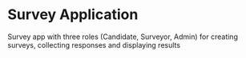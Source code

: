 # Survey Application

Survey app with three roles (Candidate, Surveyor, Admin) for creating surveys, collecting responses
and displaying results